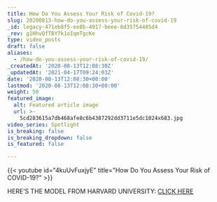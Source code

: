 ```yaml
---
title: How Do You Assess Your Risk of Covid-19?
slug: 20200813-how-do-you-assess-your-risk-of-covid-19
_id: legacy-471eb8f5-ee8b-4917-beee-8d35754405d4
_rev: g1HhvQfTBY7k1oIqmTgcKe
type: video_posts
draft: false
aliases:
  - /how-do-you-assess-your-risk-of-covid-19/
_createdAt: '2020-08-13T12:08:30Z'
_updatedAt: '2021-04-17T09:24:03Z'
date: '2020-08-13T12:08:30+00:00'
lastmod: '2020-08-13T12:08:30+00:00'
weight: 50
featured_image:
  alt: Featured article image
  url: >-
    5cd283615a7db468afe8c6b4387292dd3711e5dc1024x683.jpg
video_series: Spotlight
is_breaking: false
is_breaking_dropdown: false
is_featured: false

---
```

{{< youtube id="4kuUvFuxjyE" title="How Do You Assess Your Risk of COVID-19?" >}}

HERE’S THE MODEL FROM HARVARD UNIVERSITY: [CLICK HERE](https://globalepidemics.org/)